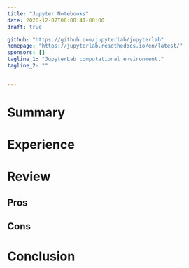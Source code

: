 ```yaml
---
title: "Jupyter Notebooks"
date: 2020-12-07T08:00:41-08:00
draft: true

github: "https://github.com/jupyterlab/jupyterlab"
homepage: "https://jupyterlab.readthedocs.io/en/latest/"
sponsors: []
tagline_1: "JupyterLab computational environment."
tagline_2: ""


---
```


# Summary

# Experience

# Review

## Pros

## Cons

# Conclusion